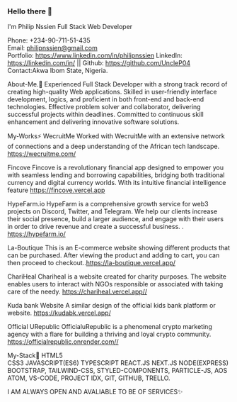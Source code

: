 ### Hello there 👋
I'm Philip Nssien
Full Stack Web Developer

Phone: +234-90-711-51-435  
Email: philipnssien@gmail.com  
Portfolio: https://www.linkedin.com/in/philipnssien 
LinkedIn: https://linkedin.com/in/  || Github: https://github.com/UncleP04
Contact:Akwa Ibom State, Nigeria.

About-Me.💬
Experienced Full Stack Developer with a strong track record of creating high-quality Web applications. 
Skilled in user-friendly interface development, logics, and proficient in both front-end and back-end technologies.
Effective problem solver and collaborator, delivering successful projects within deadlines.
Committed to continuous skill enhancement and delivering innovative software solutions.

My-Works⚡
WecruitMe
Worked with WecruitMe with an extensive network of connections and a deep understanding of the African tech landscape. https://wecruitme.com/

Fincove
Fincove is a revolutionary financial app designed to empower you with seamless lending and borrowing capabilities, bridging both traditional currency and digital currency worlds. With its intuitive financial intelligence feature https://fincove.vercel.app

HypeFarm.io
HypeFarm is a comprehensive growth service for web3 projects on Discord, Twitter, and Telegram. We help our clients increase their social presence, build a larger audience, and engage with their users in order to drive revenue and create a successful business. . https://hypefarm.io/

La-Boutique
This is an E-commerce website showing different products that can be purchased.
After viewing the product and adding to cart, you can then proceed to checkout..https://la-boutique.vercel.app/

ChariHeal
Chariheal is a website created for charity purposes.
The website enables users to interact with NGOs responsible or associated with taking care of the needy.
https://chariheal.vercel.app//

Kuda bank Website
A similar design of the official kids bank platform or website.
https://kudabk.vercel.app/

Official URepublic
OfficialuRepublic is a phenomenal crypto marketing agency with a flare for building a thriving and loyal crypto community.
https://officialrepublic.onrender.com//

My-Stack🔭
HTML5  
CSS3 
JAVASCRIPT(ES6) 
TYPESCRIPT
REACT.JS 
NEXT.JS 
NODE(EXPRESS)
BOOTSTRAP, TAILWIND-CSS, STYLED-COMPONENTS, PARTICLE-JS, AOS
ATOM, VS-CODE, PROJECT IDX, GIT, GITHUB, TRELLO.

I AM ALWAYS OPEN AND AVALIABLE TO BE OF SERVICES✨
<!--
**UnclePhil1/UnclePhil1** is a ✨ _special_ ✨ repository because its `README.md` (this file) appears on your GitHub profile.

Here are some ideas to get you started:

- 🔭 I’m currently working on ...
- 🌱 I’m currently learning ...
- 👯 I’m looking to collaborate on ...
- 🤔 I’m looking for help with ...
- 💬 Ask me about ...
- 📫 How to reach me: ...
- 😄 Pronouns: ...
- ⚡ Fun fact: ...
-->
